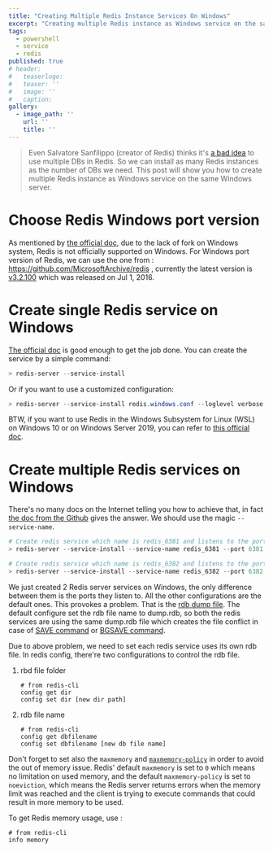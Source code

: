 ```yaml
---
title: "Creating Multiple Redis Instance Services On Windows"
excerpt: "Creating multiple Redis instance as Windows service on the same Windows server."
tags:
  - powershell
  - service
  - redis
published: true
# header:
#   teaserlogo:
#   teaser: ''
#   image: ''
#   caption:
gallery:
  - image_path: ''
    url: ''
    title: ''
---
```


> Even Salvatore Sanfilippo (creator of Redis) thinks it's [a bad idea](https://stackoverflow.com/a/36498590) to use multiple DBs in Redis. So we can install as many Redis instances as the number of DBs we need. This post will show you how to create multiple Redis instance as Windows service on the same Windows server.

# Choose Redis Windows port version

As mentioned by [the official doc](https://redislabs.com/ebook/appendix-a/a-3-installing-on-windows/a-3-1-drawbacks-of-redis-on-windows/), due to the lack of fork on Windows system, Redis is not officially supported on Windows. For Windows port version of Redis, we can use the one from : https://github.com/MicrosoftArchive/redis , currently the latest version is [v3.2.100](https://github.com/MicrosoftArchive/redis/releases/tag/win-3.2.100) which was released on Jul 1, 2016.

# Create single Redis service on Windows

[The official doc](https://redislabs.com/blog/redis-on-windows-8-1-and-previous-versions/) is good enough to get the job done. You can create the service by a simple command:

```powershell
> redis-server --service-install
```

Or if you want to use a customized configuration:

```powershell
> redis-server --service-install redis.windows.conf --loglevel verbose
```

BTW, if you want to use Redis in the Windows Subsystem for Linux (WSL) on Windows 10 or on Windows Server 2019, you can refer to [this official doc](https://redislabs.com/blog/redis-on-windows-10/).

# Create multiple Redis services on Windows

There's no many docs on the Internet telling you how to achieve that, in fact [the doc from the Github](https://github.com/MicrosoftArchive/redis/blob/3.0/Windows%20Service%20Documentation.md#naming-the-service) gives the answer. We should use the magic `--service-name`.

```powershell
# Create redis service which name is redis_6381 and listens to the port tcp 6381
> redis-server --service-install --service-name redis_6381 --port 6381

# Create redis service which name is redis_6382 and listens to the port tcp 6382
> redis-server --service-install --service-name redis_6382 --port 6382
```

We just created 2 Redis server services on Windows, the only difference between them is the ports they listen to. All the other configurations are the default ones. This provokes a problem. That is the [rdb dump file](https://redis.io/topics/persistence). The default configure set the rdb file name to dump.rdb, so both the redis services are using the same dump.rdb file which creates the file conflict in case of [SAVE command](https://redis.io/commands/save) or [BGSAVE command](https://redis.io/commands/bgsave).

Due to above problem, we need to set each redis service uses its own rdb file.
In redis config, there're two configurations to control the rdb file.

1. rbd file folder

    ```shell
    # from redis-cli
    config get dir
    config set dir [new dir path]
    ```

2. rdb file name

    ```shell
    # from redis-cli
    config get dbfilename
    config set dbfilename [new db file name]
    ```

Don't forget to set also the `maxmemory` and [`maxmemory-policy`](https://redis.io/topics/lru-cache) in order to avoid the out of memory issue. Redis' default `maxmemory` is set to `0` which means no limitation on used memory, and the default `maxmemory-policy` is set to `noeviction`, which means the Redis server returns errors when the memory limit was reached and the client is trying to execute commands that could result in more memory to be used.

To get Redis memory usage, use :
```shell
# from redis-cli
info memory
```
